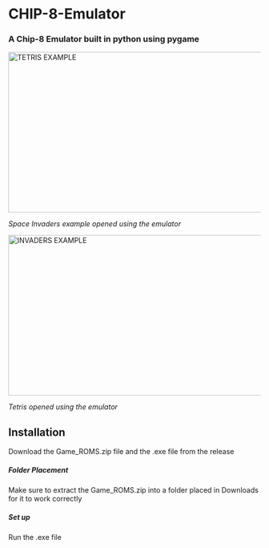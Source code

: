 # CHIP-8-Emulator
### A Chip-8 Emulator built in python using pygame

<img src="https://cdn.discordapp.com/attachments/929865678947762179/1186569877587230841/Screenshot_2023-12-19_022415.png?ex=65f00350&is=65dd8e50&hm=476b803c7fd42e695179556491b0b7706470bf627e4f52ec208d1ce76b5d9d36&" alt="TETRIS EXAMPLE" width="640" height="320">

*Space Invaders example opened using the emulator*

<img src="https://media.discordapp.net/attachments/929865678947762179/1186567689846652928/Screenshot_2023-12-19_021529.png?ex=65f00146&is=65dd8c46&hm=1d208c51bea514cbd1d820526bd76ef51a8d990d70d52f5671e63b98ff6b3f99&=&format=webp&quality=lossless" alt="INVADERS EXAMPLE" width="640" height="320">

*Tetris opened using the emulator*

## Installation

Download the Game_ROMS.zip file and the .exe file from the release

##### Folder Placement

Make sure to extract the Game_ROMS.zip into a folder placed in Downloads for it to work correctly

##### Set up

Run the .exe file
